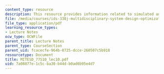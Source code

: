 ```yaml
---
content_type: resource
description: This resource provides information related to simulated annealing.
file: /media/courses/ids-338j-multidisciplinary-system-design-optimization-spring-2010/7a08877e1c5cba30b44db0ad6b95e4d7_MITESD_77S10_lec10.pdf
file_type: application/pdf
learning_resource_types:
- Lecture Notes
ocw_type: OCWFile
parent_title: Lecture Notes
parent_type: CourseSection
parent_uid: fcacecfe-964b-0725-dcce-260507c5b918
resourcetype: Document
title: MITESD_77S10_lec10.pdf
uid: 7a08877e-1c5c-ba30-b44d-b0ad6b95e4d7
---
```

